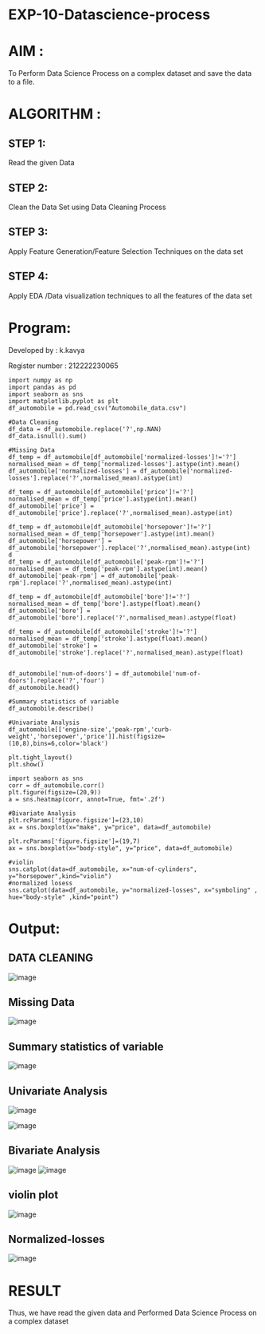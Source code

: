 # EXP-10-Datascience-process

# AIM :

 To Perform Data Science Process on a complex dataset and save the data to a file.
 
# ALGORITHM :

## STEP 1:

  Read the given Data
  
## STEP 2:

  Clean the Data Set using Data Cleaning Process 
  
## STEP 3:

  Apply Feature Generation/Feature Selection Techniques on the data set 
  
## STEP 4: 

  Apply EDA /Data visualization techniques to all the features of the data set

# Program:

Developed by : k.kavya

Register number : 212222230065
```
import numpy as np 
import pandas as pd 
import seaborn as sns
import matplotlib.pyplot as plt
df_automobile = pd.read_csv("Automobile_data.csv")

#Data Cleaning
df_data = df_automobile.replace('?',np.NAN) 
df_data.isnull().sum()

#Missing Data
df_temp = df_automobile[df_automobile['normalized-losses']!='?']
normalised_mean = df_temp['normalized-losses'].astype(int).mean()
df_automobile['normalized-losses'] = df_automobile['normalized-losses'].replace('?',normalised_mean).astype(int)

df_temp = df_automobile[df_automobile['price']!='?']
normalised_mean = df_temp['price'].astype(int).mean()
df_automobile['price'] = df_automobile['price'].replace('?',normalised_mean).astype(int)

df_temp = df_automobile[df_automobile['horsepower']!='?']
normalised_mean = df_temp['horsepower'].astype(int).mean()
df_automobile['horsepower'] = df_automobile['horsepower'].replace('?',normalised_mean).astype(int)
d
df_temp = df_automobile[df_automobile['peak-rpm']!='?']
normalised_mean = df_temp['peak-rpm'].astype(int).mean()
df_automobile['peak-rpm'] = df_automobile['peak-rpm'].replace('?',normalised_mean).astype(int)

df_temp = df_automobile[df_automobile['bore']!='?']
normalised_mean = df_temp['bore'].astype(float).mean()
df_automobile['bore'] = df_automobile['bore'].replace('?',normalised_mean).astype(float)

df_temp = df_automobile[df_automobile['stroke']!='?']
normalised_mean = df_temp['stroke'].astype(float).mean()
df_automobile['stroke'] = df_automobile['stroke'].replace('?',normalised_mean).astype(float)


df_automobile['num-of-doors'] = df_automobile['num-of-doors'].replace('?','four')
df_automobile.head()

#Summary statistics of variable
df_automobile.describe()

#Univariate Analysis
df_automobile[['engine-size','peak-rpm','curb-weight','horsepower','price']].hist(figsize=(10,8),bins=6,color='black')

plt.tight_layout()
plt.show()

import seaborn as sns
corr = df_automobile.corr()
plt.figure(figsize=(20,9))
a = sns.heatmap(corr, annot=True, fmt='.2f')

#Bivariate Analysis
plt.rcParams['figure.figsize']=(23,10)
ax = sns.boxplot(x="make", y="price", data=df_automobile)

plt.rcParams['figure.figsize']=(19,7)
ax = sns.boxplot(x="body-style", y="price", data=df_automobile)

#violin
sns.catplot(data=df_automobile, x="num-of-cylinders", y="horsepower",kind="violin")
#normalized losess
sns.catplot(data=df_automobile, y="normalized-losses", x="symboling" , hue="body-style" ,kind="point")
```
# Output:
## DATA CLEANING
![image](https://github.com/kavyasenthamarai/EXP-10--datascience/assets/118668727/b4d7bd50-e0c7-4f02-b799-995272416696)
## Missing Data
![image](https://github.com/kavyasenthamarai/EXP-10--datascience/assets/118668727/e7b786a1-800e-4276-8947-2670331b1e97)

## Summary statistics of variable
![image](https://github.com/kavyasenthamarai/EXP-10--datascience/assets/118668727/08bbec0f-960b-49e3-8640-204c03af1e15)
## Univariate Analysis
![image](https://github.com/kavyasenthamarai/EXP-10--datascience/assets/118668727/caf22b08-3eb1-408b-8aa0-9416e46cf059)

![image](https://github.com/kavyasenthamarai/EXP-10--datascience/assets/118668727/3ed30a42-690d-45c3-9055-32e0b09f8661)
## Bivariate Analysis
![image](https://github.com/kavyasenthamarai/EXP-10--datascience/assets/118668727/419b9f18-7285-4d68-afae-9322ab36cefd)
![image](https://github.com/kavyasenthamarai/EXP-10--datascience/assets/118668727/2c4c36e6-2f9f-417c-891a-7518d35f972b)
## violin plot
![image](https://github.com/kavyasenthamarai/EXP-10--datascience/assets/118668727/29a414e6-ad08-499c-811b-abc86d306185)
## Normalized-losses
![image](https://github.com/kavyasenthamarai/EXP-10--datascience/assets/118668727/3a68382f-8f2a-4752-b251-05848e04f344)

# RESULT
Thus, we have read the given data and Performed Data Science Process on a complex dataset 

